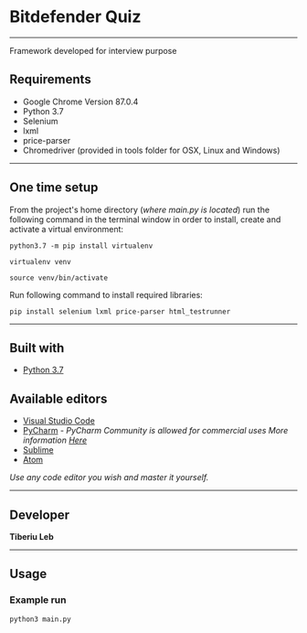 # Bitdefender Quiz
---
Framework developed for interview purpose

## Requirements
* Google Chrome Version 87.0.4
* Python 3.7
* Selenium
* lxml
* price-parser
* Chromedriver (provided in tools folder for OSX, Linux and Windows)

---
## One time setup

From the project's home directory (*where main.py is located*) run the following command in the terminal window in order 
to install, create and activate a virtual environment:
```
python3.7 -m pip install virtualenv
```
```
virtualenv venv
```
```
source venv/bin/activate
```
Run following command to install required libraries:
```
pip install selenium lxml price-parser html_testrunner
```
---
## Built with
* [Python 3.7](https://www.python.org/)

## Available editors
* [Visual Studio Code](https://code.visualstudio.com/)
* [PyCharm](https://www.jetbrains.com/pycharm/) - *PyCharm Community is allowed for commercial uses More information [Here](https://blog.jetbrains.com/pycharm/2017/09/pycharm-community-edition-and-professional-edition-explained-licenses-and-more/)*
* [Sublime](https://www.sublimetext.com/)
* [Atom](https://atom.io/)

*Use any code editor you wish and master it yourself.*

---
## Developer
**Tiberiu Leb**   

---
## Usage
### Example run
```
python3 main.py
```
